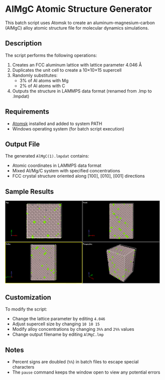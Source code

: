 # AlMgC Atomic Structure Generator

This batch script uses Atomsk to create an aluminum-magnesium-carbon (AlMgC) alloy atomic structure file for molecular dynamics simulations.

## Description

The script performs the following operations:
1. Creates an FCC aluminum lattice with lattice parameter 4.046 Å
2. Duplicates the unit cell to create a 10×10×15 supercell
3. Randomly substitutes:
   - 3% of Al atoms with Mg
   - 2% of Al atoms with C
4. Outputs the structure in LAMMPS data format (renamed from .lmp to .lmpdat)

## Requirements

- [Atomsk](https://atomsk.univ-lille.fr/) installed and added to system PATH
- Windows operating system (for batch script execution)

## Output File

The generated `AlMgC(1).lmpdat` contains:
- Atomic coordinates in LAMMPS data format
- Mixed Al/Mg/C system with specified concentrations
- FCC crystal structure oriented along [100], [010], [001] directions
## Sample Results

![Alloy Image](Results/AlMgC.png)

## Customization

To modify the script:
- Change the lattice parameter by editing `4.046`
- Adjust supercell size by changing `10 10 15`
- Modify alloy concentrations by changing `3%%` and `2%%` values
- Change output filename by editing `AlMgC.lmp`

## Notes

- Percent signs are doubled (`%%`) in batch files to escape special characters
- The `pause` command keeps the window open to view any potential errors
